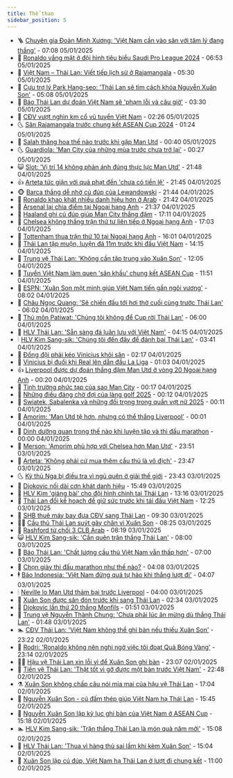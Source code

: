 ```yaml
---
title: Thể thao
sidebar_position: 5
---
```


<!-- vnexpress-the-thao:START -->
- 🪜 [Chuyên gia Đoàn Minh Xương: &#39;Việt Nam cần vào sân với tâm lý đang thắng&#39;](https://vnexpress.net/chuyen-gia-doan-minh-xuong-viet-nam-can-vao-san-voi-tam-ly-dang-thang-4835688.html) - 07:08 05/01/2025
- 🦩 [Ronaldo vắng mặt ở đội hình tiêu biểu Saudi Pro League 2024](https://vnexpress.net/ronaldo-vang-mat-o-doi-hinh-tieu-bieu-saudi-pro-league-2024-4835694.html) - 06:53 05/01/2025
- 🧰 [Việt Nam – Thái Lan: Viết tiếp lịch sử ở Rajamangala](https://vnexpress.net/viet-nam-thai-lan-viet-tiep-lich-su-o-rajamangala-4835728.html) - 05:30 05/01/2025
- 🤗 [Cựu trợ lý Park Hang-seo: &#39;Thái Lan sẽ tìm cách khóa Nguyễn Xuân Son&#39;](https://vnexpress.net/cuu-tro-ly-park-hang-seo-thai-lan-se-tim-cach-khoa-nguyen-xuan-son-4835679.html) - 05:08 05/01/2025
- 🥳 [Báo Thái Lan dự đoán Việt Nam sẽ &#39;phạm lỗi và câu giờ&#39;](https://vnexpress.net/bao-thai-lan-du-doan-viet-nam-se-pham-loi-va-cau-gio-4835600.html) - 03:30 05/01/2025
- 🦣 [CĐV vượt nghìn km cổ vũ tuyển Việt Nam](https://vnexpress.net/cdv-vuot-nghin-km-co-vu-tuyen-viet-nam-4835654.html) - 02:26 05/01/2025
- 🌜 [Sân Rajamangala trước chung kết ASEAN Cup 2024](https://vnexpress.net/san-rajamangala-truoc-chung-ket-asean-cup-2024-4835568.html) - 01:24 05/01/2025
- 🫶 [Salah thăng hoa thế nào trước khi gặp Man Utd](https://vnexpress.net/salah-thang-hoa-the-nao-truoc-khi-gap-man-utd-4835323.html) - 00:40 05/01/2025
- 🌜 [Guardiola: &#39;Man City của những mùa trước chưa trở lại&#39;](https://vnexpress.net/guardiola-man-city-cua-nhung-mua-truoc-chua-tro-lai-4835628.html) - 00:27 05/01/2025
- 😺 [Slot: &#39;Vị trí 14 không phản ánh đúng thực lực Man Utd&#39;](https://vnexpress.net/slot-vi-tri-14-khong-phan-anh-dung-thuc-luc-man-utd-4835329.html) - 21:48 04/01/2025
- 👍 [Arteta tức giận với quả phạt đền &#39;chưa có tiền lệ&#39;](https://vnexpress.net/arteta-tuc-gian-voi-qua-phat-den-chua-co-tien-le-4835627.html) - 21:45 04/01/2025
- 🐵 [Barca thắng dễ nhờ cú đúp của Lewandowski](https://vnexpress.net/barca-thang-de-nho-cu-dup-cua-lewandowski-4835630.html) - 21:44 04/01/2025
- 💫 [Ronaldo khao khát nhiều danh hiệu hơn ở Arab](https://vnexpress.net/ronaldo-khao-khat-nhieu-danh-hieu-hon-o-arab-4835621.html) - 21:42 04/01/2025
- 🦆 [Arsenal lại chia điểm tại Ngoại hạng Anh](https://vnexpress.net/arsenal-lai-chia-diem-tai-ngoai-hang-anh-4835626.html) - 21:37 04/01/2025
- 🙉 [Haaland ghi cú đúp giúp Man City thắng đậm](https://vnexpress.net/haaland-ghi-cu-dup-giup-man-city-thang-dam-4835607.html) - 17:11 04/01/2025
- 📝 [Chelsea không thắng trận thứ tư liên tiếp ở Ngoại hạng Anh](https://vnexpress.net/chelsea-khong-thang-tran-thu-tu-lien-tiep-o-ngoai-hang-anh-4835606.html) - 17:03 04/01/2025
- 💯 [Tottenham thua trận thứ 10 tại Ngoại hạng Anh](https://vnexpress.net/tottenham-thua-tran-thu-10-tai-ngoai-hang-anh-4835597.html) - 16:01 04/01/2025
- 🌈 [Thái Lan tập muộn, luyện đá 11m trước khi đấu Việt Nam](https://vnexpress.net/thai-lan-tap-muon-luyen-da-11m-truoc-khi-dau-viet-nam-4835578.html) - 14:15 04/01/2025
- 🦩 [Trung vệ Thái Lan: &#39;Không cần tập trung vào Xuân Son&#39;](https://vnexpress.net/trung-ve-thai-lan-khong-can-tap-trung-vao-xuan-son-4835563.html) - 12:05 04/01/2025
- 🐲 [Tuyển Việt Nam làm quen &#39;sân khấu&#39; chung kết ASEAN Cup](https://vnexpress.net/tuyen-viet-nam-lam-quen-san-khau-chung-ket-asean-cup-4835559.html) - 11:51 04/01/2025
- 🌁 [ESPN: &#39;Xuân Son một mình giúp Việt Nam tiến gần ngôi vương&#39;](https://vnexpress.net/espn-xuan-son-mot-minh-giup-viet-nam-tien-gan-ngoi-vuong-4835053.html) - 08:02 04/01/2025
- 💯 [Châu Ngọc Quang: &#39;Sẽ chiến đấu tới hơi thở cuối cùng trước Thái Lan&#39;](https://vnexpress.net/chau-ngoc-quang-se-chien-dau-toi-hoi-tho-cuoi-cung-truoc-thai-lan-4835492.html) - 06:02 04/01/2025
- 🌝 [Thủ môn Patiwat: &#39;Chúng tôi không để Cup rời Thái Lan&#39;](https://vnexpress.net/thu-mon-patiwat-chung-toi-khong-de-cup-roi-thai-lan-4835496.html) - 06:00 04/01/2025
- 🤖 [HLV Thái Lan: &#39;Sẵn sàng đá luân lưu với Việt Nam&#39;](https://vnexpress.net/hlv-thai-lan-san-sang-da-luan-luu-voi-viet-nam-4835443.html) - 04:15 04/01/2025
- 🕯 [HLV Kim Sang-sik: &#39;Chúng tôi đến đây để đánh bại Thái Lan&#39;](https://vnexpress.net/hlv-kim-sang-sik-chung-toi-den-day-de-danh-bai-thai-lan-4835437.html) - 03:41 04/01/2025
- 🧰 [Đồng đội phải kéo Vinicius khỏi sân](https://vnexpress.net/dong-doi-phai-keo-vinicius-khoi-san-4835386.html) - 02:17 04/01/2025
- 🥳 [Vinicius bị đuổi khi Real lên dẫn đầu La Liga](https://vnexpress.net/vinicius-bi-duoi-khi-real-len-dan-dau-la-liga-4835369.html) - 01:03 04/01/2025
- 👍 [Liverpool được dự đoán thắng đậm Man Utd ở vòng 20 Ngoại hạng Anh](https://vnexpress.net/liverpool-duoc-du-doan-thang-dam-man-utd-o-vong-20-ngoai-hang-anh-4835314.html) - 00:20 04/01/2025
- 💪 [Tình trường phức tạp của sao Man City](https://vnexpress.net/tinh-truong-phuc-tap-cua-sao-man-city-4835246.html) - 00:17 04/01/2025
- 👹 [Những điều đáng chờ đợi của làng golf 2025](https://vnexpress.net/nhung-dieu-dang-cho-doi-cua-lang-golf-2025-4835356.html) - 00:12 04/01/2025
- 🧰 [Swiatek, Sabalenka và những đối trọng trong quần vợt nữ 2025](https://vnexpress.net/swiatek-sabalenka-va-nhung-doi-trong-trong-quan-vot-nu-2025-4835357.html) - 00:11 04/01/2025
- 🚀 [Amorim: &#39;Man Utd tệ hơn, nhưng có thể thắng Liverpool&#39;](https://vnexpress.net/amorim-man-utd-te-hon-nhung-co-the-thang-liverpool-4835342.html) - 00:01 04/01/2025
- 🎃 [Dinh dưỡng quan trọng thế nào khi luyện tập và thi đấu marathon](https://vnexpress.net/dinh-duong-quan-trong-the-nao-khi-luyen-tap-va-thi-dau-marathon-4832401.html) - 00:00 04/01/2025
- 🧰 [Merson: &#39;Amorim phù hợp với Chelsea hơn Man Utd&#39;](https://vnexpress.net/merson-amorim-phu-hop-voi-chelsea-hon-man-utd-4835348.html) - 23:51 03/01/2025
- 👀 [Arteta: &#39;Không phải cứ mua thêm cầu thủ là vô địch&#39;](https://vnexpress.net/arteta-khong-phai-cu-mua-them-cau-thu-la-vo-dich-4835333.html) - 23:47 03/01/2025
- 🌜 [Kỳ thủ Nga bị điều tra vì ngủ quên ở giải thế giới](https://vnexpress.net/ky-thu-nga-bi-dieu-tra-vi-ngu-quen-o-giai-the-gioi-4834603.html) - 23:43 03/01/2025
- 🫶 [Djokovic nối dài cơn khát danh hiệu](https://vnexpress.net/djokovic-noi-dai-con-khat-danh-hieu-4835339.html) - 15:49 03/01/2025
- 🦄 [HLV Kim &#39;giảng bài&#39; cho đội hình chính tại Thái Lan](https://vnexpress.net/hlv-kim-giang-bai-cho-doi-hinh-chinh-tai-thai-lan-4835316.html) - 13:16 03/01/2025
- 🥳 [Thái Lan đổi kế hoạch để giữ sức trước khi tái đấu Việt Nam](https://vnexpress.net/thai-lan-doi-ke-hoach-de-giu-suc-truoc-khi-tai-dau-viet-nam-4835315.html) - 12:25 03/01/2025
- 🐲 [SHB thuê máy bay đưa CĐV sang Thái Lan](https://vnexpress.net/shb-thue-may-bay-dua-cdv-sang-thai-lan-4835249.html) - 09:30 03/01/2025
- 🧑‍🏫 [Cầu thủ Thái Lan suýt gãy chân vì Xuân Son](https://vnexpress.net/cau-thu-thai-lan-suyt-gay-chan-vi-xuan-son-4835203.html) - 08:25 03/01/2025
- 🤔 [Rashford từ chối 3 CLB Arab](https://vnexpress.net/rashford-tu-choi-3-clb-arab-4835198.html) - 08:19 03/01/2025
- 😺 [HLV Kim Sang-sik: &#39;Cần quên trận thắng Thái Lan&#39;](https://vnexpress.net/hlv-kim-sang-sik-can-quen-tran-thang-thai-lan-4833954.html) - 08:00 03/01/2025
- 💪 [Báo Thái Lan: &#39;Chất lượng cầu thủ Việt Nam vẫn thấp hơn&#39;](https://vnexpress.net/bao-thai-lan-chat-luong-cau-thu-viet-nam-van-thap-hon-4835008.html) - 07:00 03/01/2025
- 💼 [Chọn giày thi đấu marathon như thế nào?](https://vnexpress.net/chon-giay-thi-dau-marathon-nhu-the-nao-4832402.html) - 04:08 03/01/2025
- 🕴 [Báo Indonesia: &#39;Việt Nam đừng quá tự hào khi thắng lượt đi&#39;](https://vnexpress.net/bao-indonesia-viet-nam-dung-qua-tu-hao-khi-thang-luot-di-4835047.html) - 04:07 03/01/2025
- 🕯 [Neville lo Man Utd thảm bại trước Liverpool](https://vnexpress.net/neville-lo-man-utd-tham-bai-truoc-liverpool-4834965.html) - 04:00 03/01/2025
- 📝 [Xuân Son được săn đón trước khi sang Thái Lan](https://vnexpress.net/xuan-son-duoc-san-don-truoc-khi-sang-thai-lan-4835009.html) - 02:34 03/01/2025
- 🧐 [Djokovic lần thứ 20 thắng Monfils](https://vnexpress.net/djokovic-lan-thu-20-thang-monfils-4835003.html) - 01:51 03/01/2025
- 🙉 [Trung vệ Nguyễn Thành Chung: &#39;Chưa phải lúc ăn mừng dù thắng Thái Lan&#39;](https://vnexpress.net/trung-ve-nguyen-thanh-chung-chua-phai-luc-an-mung-du-thang-thai-lan-4834952.html) - 01:48 03/01/2025
- 🏊 [CĐV Thái Lan: &#39;Việt Nam không thể ghi bàn nếu thiếu Xuân Son&#39;](https://vnexpress.net/cdv-thai-lan-viet-nam-khong-the-ghi-ban-neu-thieu-xuan-son-4834940.html) - 23:22 02/01/2025
- 🌊 [Rodri: &#39;Ronaldo không nên nghi ngờ việc tôi đoạt Quả Bóng Vàng&#39;](https://vnexpress.net/rodri-ronaldo-khong-nen-nghi-ngo-viec-toi-doat-qua-bong-vang-4834960.html) - 23:14 02/01/2025
- 👨‍🏫 [Hậu vệ Thái Lan xin lỗi vì để Xuân Son ghi bàn](https://vnexpress.net/hau-ve-thai-lan-xin-loi-vi-de-xuan-son-ghi-ban-4834954.html) - 23:07 02/01/2025
- 🥷 [Tiền vệ Thái Lan: &#39;Thật tốt vì gỡ được một bàn trước Việt Nam&#39;](https://vnexpress.net/tien-ve-thai-lan-that-tot-vi-go-duoc-mot-ban-truoc-viet-nam-4834955.html) - 22:48 02/01/2025
- ⚗️ [Xuân Son không chấp câu nói mỉa mai của hậu vệ Thái Lan](https://vnexpress.net/xuan-son-khong-chap-cau-noi-mia-mai-cua-hau-ve-thai-lan-4834943.html) - 17:04 02/01/2025
- 🌮 [Nguyễn Xuân Son - cú đấm thép giúp Việt Nam hạ Thái Lan](https://vnexpress.net/nguyen-xuan-son-cu-dam-thep-giup-viet-nam-ha-thai-lan-4834925.html) - 15:45 02/01/2025
- 🤩 [Nguyễn Xuân Son lập kỷ lục ghi bàn của Việt Nam ở ASEAN Cup](https://vnexpress.net/nguyen-xuan-son-lap-ky-luc-ghi-ban-cua-viet-nam-o-asean-cup-4834917.html) - 15:18 02/01/2025
- 🏊 [HLV Kim Sang-sik: &#39;Trận thắng Thái Lan là món quà năm mới&#39;](https://vnexpress.net/hlv-kim-sang-sik-tran-thang-thai-lan-la-mon-qua-nam-moi-4834915.html) - 15:08 02/01/2025
- 🐎 [HLV Thái Lan: &#39;Thua vì hàng thủ sai lầm khi kèm Xuân Son&#39;](https://vnexpress.net/hlv-thai-lan-thua-vi-hang-thu-sai-lam-khi-kem-xuan-son-4834914.html) - 15:04 02/01/2025
- 💫 [Xuân Son lập cú đúp, Việt Nam hạ Thái Lan ở lượt đi chung kết](https://vnexpress.net/vietnam-vs-thailan-4834787-tong-thuat.html) - 11:00 02/01/2025<!-- vnexpress-the-thao:END -->

